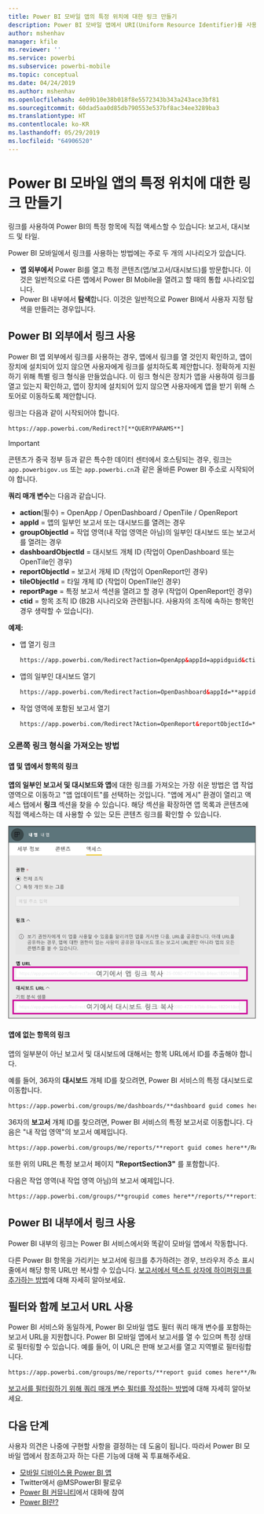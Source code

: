 ```yaml
---
title: Power BI 모바일 앱의 특정 위치에 대한 링크 만들기
description: Power BI 모바일 앱에서 URI(Uniform Resource Identifier)를 사용하여 특정 대시보드, 타일 또는 보고서에 대한 딥 링크를 만드는 방법에 대해 알아봅니다.
author: mshenhav
manager: kfile
ms.reviewer: ''
ms.service: powerbi
ms.subservice: powerbi-mobile
ms.topic: conceptual
ms.date: 04/24/2019
ms.author: mshenhav
ms.openlocfilehash: 4e09b10e38b018f8e5572343b343a243ace3bf81
ms.sourcegitcommit: 60dad5aa0d85db790553e537bf8ac34ee3289ba3
ms.translationtype: HT
ms.contentlocale: ko-KR
ms.lasthandoff: 05/29/2019
ms.locfileid: "64906520"
---
```

# <a name="create-a-link-to-a-specific-location-in-the-power-bi-mobile-apps"></a>Power BI 모바일 앱의 특정 위치에 대한 링크 만들기
링크를 사용하여 Power BI의 특정 항목에 직접 액세스할 수 있습니다: 보고서, 대시보드 및 타일.

Power BI 모바일에서 링크를 사용하는 방법에는 주로 두 개의 시나리오가 있습니다. 

* **앱 외부에서** Power BI를 열고 특정 콘텐츠(앱/보고서/대시보드)를 방문합니다. 이것은 일반적으로 다른 앱에서 Power BI Mobile을 열려고 할 때의 통합 시나리오입니다. 
* Power BI 내부에서 **탐색**합니다. 이것은 일반적으로 Power BI에서 사용자 지정 탐색을 만들려는 경우입니다.


## <a name="use-links-from-outside-of-power-bi"></a>Power BI 외부에서 링크 사용
Power BI 앱 외부에서 링크를 사용하는 경우, 앱에서 링크를 열 것인지 확인하고, 앱이 장치에 설치되어 있지 않으면 사용자에게 링크를 설치하도록 제안합니다. 정확하게 지원하기 위해 특별 링크 형식을 만들었습니다. 이 링크 형식은 장치가 앱을 사용하여 링크를 열고 있는지 확인하고, 앱이 장치에 설치되어 있지 않으면 사용자에게 앱을 받기 위해 스토어로 이동하도록 제안합니다.

링크는 다음과 같이 시작되어야 합니다.  
```html
https://app.powerbi.com/Redirect?[**QUERYPARAMS**]
```

> [!IMPORTANT]
> 콘텐츠가 중국 정부 등과 같은 특수한 데이터 센터에서 호스팅되는 경우, 링크는 `app.powerbigov.us` 또는 `app.powerbi.cn`과 같은 올바른 Power BI 주소로 시작되어야 합니다.   
>


**쿼리 매개 변수**는 다음과 같습니다.
* **action**(필수) = OpenApp / OpenDashboard / OpenTile / OpenReport
* **appId** = 앱의 일부인 보고서 또는 대시보드를 열려는 경우 
* **groupObjectId** = 작업 영역(내 작업 영역은 아님)의 일부인 대시보드 또는 보고서를 열려는 경우
* **dashboardObjectId** = 대시보드 개체 ID (작업이 OpenDashboard 또는 OpenTile인 경우)
* **reportObjectId** = 보고서 개체 ID (작업이 OpenReport인 경우)
* **tileObjectId** = 타일 개체 ID (작업이 OpenTile인 경우)
* **reportPage** = 특정 보고서 섹션을 열려고 할 경우 (작업이 OpenReport인 경우)
* **ctid** = 항목 조직 ID (B2B 시나리오와 관련됩니다. 사용자의 조직에 속하는 항목인 경우 생략할 수 있습니다).

**예제:**

* 앱 열기 링크 
  ```html
  https://app.powerbi.com/Redirect?action=OpenApp&appId=appidguid&ctid=organizationid
  ```

* 앱의 일부인 대시보드 열기 
  ```html
  https://app.powerbi.com/Redirect?action=OpenDashboard&appId=**appidguid**&dashboardObjectId=**dashboardidguid**&ctid=**organizationid**
  ```

* 작업 영역에 포함된 보고서 열기
  ```html
  https://app.powerbi.com/Redirect?Action=OpenReport&reportObjectId=**reportidguid**&groupObjectId=**groupidguid**&reportPage=**ReportSectionName**
  ```

### <a name="how-to-get-the-right-link-format"></a>오른쪽 링크 형식을 가져오는 방법

#### <a name="links-of-apps-and-items-in-app"></a>앱 및 앱에서 항목의 링크

**앱의 일부인 보고서 및 대시보드와 앱**에 대한 링크를 가져오는 가장 쉬운 방법은 앱 작업 영역으로 이동하고 "앱 업데이트"를 선택하는 것입니다. "앱에 게시" 환경이 열리고 액세스 탭에서 **링크** 섹션을 찾을 수 있습니다. 해당 섹션을 확장하면 앱 목록과 콘텐츠에 직접 액세스하는 데 사용할 수 있는 모든 콘텐츠 링크를 확인할 수 있습니다.

![Power BI 앱 링크를 게시 ](./media/mobile-apps-links/mobile-link-copy-app-links.png)

#### <a name="links-of-items-not-in-app"></a>앱에 없는 항목의 링크 

앱의 일부분이 아닌 보고서 및 대시보드에 대해서는 항목 URL에서 ID를 추출해야 합니다.

예를 들어, 36자의 **대시보드** 개체 ID를 찾으려면, Power BI 서비스의 특정 대시보드로 이동합니다. 

```html
https://app.powerbi.com/groups/me/dashboards/**dashboard guid comes here**?ctid=**organization id comes here**`
```

36자의 **보고서** 개체 ID를 찾으려면, Power BI 서비스의 특정 보고서로 이동합니다.
다음은 "내 작업 영역"의 보고서 예제입니다.

```html
https://app.powerbi.com/groups/me/reports/**report guid comes here**/ReportSection3?ctid=**organization id comes here**`
```
또한 위의 URL은 특정 보고서 페이지 **"ReportSection3"** 를 포함합니다.

다음은 작업 영역(내 작업 영역 아님)의 보고서 예제입니다.

```html
https://app.powerbi.com/groups/**groupid comes here**/reports/**reportid comes here**/ReportSection1?ctid=**organizationid comes here**
```

## <a name="use-links-inside-power-bi"></a>Power BI 내부에서 링크 사용

Power BI 내부의 링크는 Power BI 서비스에서와 똑같이 모바일 앱에서 작동합니다.

다른 Power BI 항목을 가리키는 보고서에 링크를 추가하려는 경우, 브라우저 주소 표시줄에서 해당 항목 URL만 복사할 수 있습니다. [보고서에서 텍스트 상자에 하이퍼링크를 추가하는 방법](https://docs.microsoft.com/power-bi/service-add-hyperlink-to-text-box)에 대해 자세히 알아보세요.

## <a name="use-report-url-with-filter"></a>필터와 함께 보고서 URL 사용
Power BI 서비스와 동일하게, Power BI 모바일 앱도 필터 쿼리 매개 변수를 포함하는 보고서 URL을 지원합니다. Power BI 모바일 앱에서 보고서를 열 수 있으며 특정 상태로 필터링할 수 있습니다. 예를 들어, 이 URL은 판매 보고서를 열고 지역별로 필터링합니다.

```html
https://app.powerbi.com/groups/me/reports/**report guid comes here**/ReportSection3?ctid=**organization id comes here**&filter=Store/Territory eq 'NC'
```

[보고서를 필터링하기 위해 쿼리 매개 변수 필터를 작성하는 방법](https://docs.microsoft.com/power-bi/service-url-filters)에 대해 자세히 알아보세요.

## <a name="next-steps"></a>다음 단계
사용자 의견은 나중에 구현할 사항을 결정하는 데 도움이 됩니다. 따라서 Power BI 모바일 앱에서 참조하고자 하는 다른 기능에 대해 꼭 투표해주세요. 

* [모바일 디바이스용 Power BI 앱](mobile-apps-for-mobile-devices.md)
* Twitter에서 @MSPowerBI 팔로우
* [Power BI 커뮤니티](http://community.powerbi.com/)에서 대화에 참여
* [Power BI란?](../../power-bi-overview.md)

